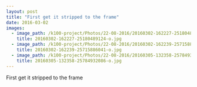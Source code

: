 ```yaml
---
layout: post
title: "First get it stripped to the frame"
date: 2016-03-02
images:
  - image_path: /k100-project/Photos/22-08-2016/20160302-162227-25180489124-o.jpg
    title: 20160302-162227-25180489124-o.jpg
  - image_path: /k100-project/Photos/22-08-2016/20160302-162239-25715886041-o.jpg
    title: 20160302-162239-25715886041-o.jpg
  - image_path: /k100-project/Photos/22-08-2016/20160305-132358-25784932086-o.jpg
    title: 20160305-132358-25784932086-o.jpg
---
```

First get it stripped to the frame﻿